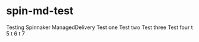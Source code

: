 # spin-md-test
Testing Spinnaker ManagedDelivery
Test one
Test two
Test three
Test four
t 5
t 6
t 7 
